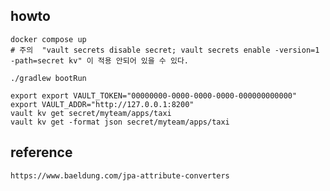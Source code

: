 ## howto

    docker compose up 
    # 주의  "vault secrets disable secret; vault secrets enable -version=1 -path=secret kv" 이 적용 안되어 있을 수 있다.
 
    ./gradlew bootRun

    export export VAULT_TOKEN="00000000-0000-0000-0000-000000000000"
    export VAULT_ADDR="http://127.0.0.1:8200"
    vault kv get secret/myteam/apps/taxi
    vault kv get -format json secret/myteam/apps/taxi

## reference

    https://www.baeldung.com/jpa-attribute-converters